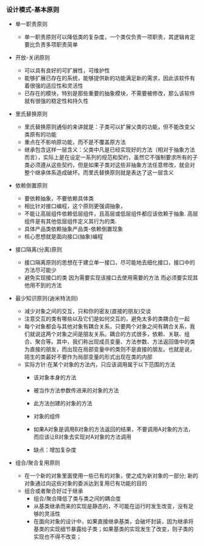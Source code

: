 

### 设计模式-基本原则
- 单一职责原则
    - 单一职责原则可以降低类的复杂度，一个类仅负责一项职责，其逻辑肯定要比负责多项职责简单
- 开放-关闭原则
    - 可以具有良好的可扩展性，可维护性
    - 能够扩展已存在的系统，能够提供新的功能满足新的需求，因此该软件有着很强的适应性和灵活性
    - 已存在的模块，特别是那些重要的抽象模块，不需要被修改，那么该软件就有很强的稳定性和持久性
- 里氏替换原则
    - 里氏替换原则通俗的来讲就是：子类可以扩展父类的功能，但不能改变父类原有的功能
    - 重点在不影响原功能，而不是不覆盖原方法
    - 继承包含这样一层含义：父类中凡是已经实现好的方法（相对于抽象方法而言），实际上是在设定一系列的规范和契约，虽然它不强制要求所有的子类必须遵从这些契约，但是如果子类对这些非抽象方法任意修改，就会对整个继承体系造成破坏。而里氏替换原则就是表达了这一层含义
- 依赖倒置原则    
    - 要依赖抽象，不要依赖具体类
    - 相比针对接口编程，这个原则更强调抽象，
    - 不能让高层组件依赖低层组件，且高层或低层组件都应该依赖于抽象. 高层组件是有其他低层组件定义其行为的类.
    - 具体产品类依赖抽象产品类-依赖倒置现象
    - 核心思想就是面向接口(抽象)编程
- 接口隔离(分离)原则
    - 接口隔离原则的思想在于建立单一接口，尽可能地去细化接口，接口中的方法尽可能少
    - 避免实现接口的类 因为需要实现该接口去使用需要的方法 而必须要实现其他用不到的方法
- 最少知识原则(迪米特法则)
    - 减少对象之间的交互，只和你的密友(直接的朋友)交谈
    - 注意交互的类有哪些以及它们是如何交互的，避免太多的类耦合在一起
    - 每个对象都会与其他对象有耦合关系，只要两个对象之间有耦合关系，我们就说这两个对象之间是朋友关系。耦合的方式很多，依赖、关联、组合、聚合等。其中，我们称出现成员变量、方法参数、方法返回值中的类为直接的朋友，而出现在局部变量中的类则不是直接的朋友。也就是说，陌生的类最好不要作为局部变量的形式出现在类的内部
    - 实际方针:在某个对象的方法内，只应该调用属于以下范围的方法
        - 该对象本身的方法
        - 被当作方法参数传进来的对象的方法
        - 此方法创建的对象的方法
        - 对象的组件
        
        - 如果A对象是调用B对象的方法返回的结果，不要调用A对象的方法，而应该让B对象去实现对A对象的方法调用
        - 缺点：增加复杂度      

- 组合/聚合复用原则 
    - 在一个新的对象里面使用一些已有的对象，使之成为新对象的一部分; 新的对象通过向这些对象的委派达到复用已有功能的目的
    - 组合或者聚合好过于继承
        - 组合/聚合降低了类与类之间的耦合度
        - 从基类继承而来的实现是静态的，不可能在运行时发生改变，没有足够的灵活性
        - 在面向对象的设计中，如果直接继承基类，会破坏封装，因为继承将基类的实现细节暴露给子类；如果基类的实现发生了改变，则子类的实现也不得不改变；
